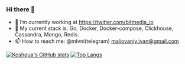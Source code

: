 ### Hi there 👋

- 🔭 I’m currently working at https://twitter.com/bitmedia_io
- 🌱 My current stack is: Go, Docker, Docker-compose, Clickhouse, Cassandra, Mongo, Redis.  
- 📫 How to reach me: @mlvni(telegram)
                      maliovaniy.ivan@gmail.com 


[![Koshqua's GitHub stats](https://github-readme-stats.vercel.app/api?username=Koshqua&theme=dracula&locale=uk)](https://github.com/anuraghazra/github-readme-stats)
[![Top Langs](https://github-readme-stats.vercel.app/api/top-langs/?username=Koshqua&theme=dracula&local=uk)](https://github.com/anuraghazra/github-readme-stats)
